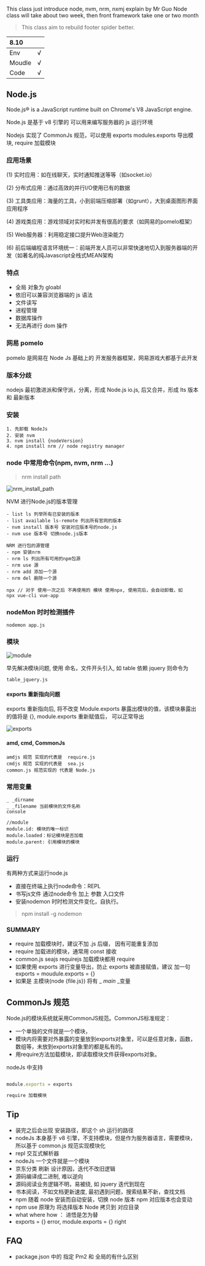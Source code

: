 This class just introduce node, nvm, nrm, nxmj explain by Mr Guo
Node class will take about two week, then front framework take one or two month

>  This class aim to rebuild footer spider better.

| 8.10     |      |
| :------------- | :------------- |
|  Env       |  √       |
|  Moudle       | √       |
|  Code       | √       |


## Node.js

Node.js® is a JavaScript runtime built on Chrome's V8 JavaScript engine.

Node.js 是基于 v8 引擎的 可以用来编写服务器的 js 运行环境

Nodejs 实现了 CommonJs 规范，可以使用 exports modules.exports 导出模块, require 加载模块

### 应用场景

(1) 实时应用：如在线聊天，实时通知推送等等（如socket.io）

(2) 分布式应用：通过高效的并行I/O使用已有的数据

(3) 工具类应用：海量的工具，小到前端压缩部署（如grunt），大到桌面图形界面应用程序

(4) 游戏类应用：游戏领域对实时和并发有很高的要求（如网易的pomelo框架）

(5) Web服务器：利用稳定接口提升Web渲染能力

(6) 前后端编程语言环境统一：前端开发人员可以非常快速地切入到服务器端的开发（如著名的纯Javascript全栈式MEAN架构

### 特点

- 全局 对象为 gloabl
- 依旧可以兼容浏览器端的 js 语法
- 文件读写
- 进程管理
- 数据库操作
- 无法再进行 dom 操作

### 网易 pomelo

pomelo 是网易在 Node Js 基础上的 开发服务器框架，网易游戏大都基于此开发

### 版本分歧

nodejs 最初激进派和保守派，分离，形成 Node.js io.js, 后又合并，形成 lts 版本和 最新版本

### 安装

```
1. 先卸载 NodeJs
2. 安装 nvm
3. nvm install {nodeVersion}
4. npm install nrm // node registry manager
```

### node 中常用命令(npm, nvm, nrm ...)

> nrm install path

![nrm_install_path](imgs/19/install_path.png)

NVM 进行Node.js的版本管理
```
- list ls 列举所有已安装的版本
- list available ls-remote 列出所有官网的版本
- nvm install 版本号 安装对应版本号的node.js
- nvm use 版本号 切换node.js版本

NRM 进行包的源管理
- npm 安装nrm
- nrm ls 列出所有可用的npm包源
- nrm use 源
- nrm add 添加一个源
- nrm del 删除一个源

```

```
npx // 对于 使用一次之后 不再使用的 模块 使用npx, 使用完后，会自动卸载，如
npx vue-cli vue-app
```

### nodeMon 时时检测插件

```
nodemon app.js
```

### 模块

![module](imgs/19/module.png)

早先解决模块问题, 使用 命名，文件开头引入, 如 table 依赖 jquery 则命令为
```
table_jquery.js
```

#### exports 重新指向问题
exports 重新指向后, 将不改变 Module.exports 暴露出模块的值，该模块暴露出的值将是 {}, module.exports 重新赋值后， 可以正常导出

![exports](imgs/19/exports.png)

#### amd, cmd, CommonJs

```
amdjs 规范 实现的代表是  require.js
cmdjs 规范 实现的代表是  sea.js
common.js 规范实现的 代表是 Node.js
```

### 常用变量

```
_ _dirname
_ _filename 当前模块的文件名称
console

//module
module.id: 模块的唯一标识
module.loaded：标记模块是否加载
module.parent: 引用模块的模块

```

### 运行
有两种方式来运行node.js

- 直接在终端上执行node命令：REPL
- 书写js文件 通过node命令 加上 参数 入口文件
- 安装nodemon 时时检测文件变化，自执行。

>npm install -g nodemon


### SUMMARY

- require 加载模块时，建议不加  .js 后缀， 因有可能重复添加
- require 加载进的模块，通常用 const 接收
- common.js seajs requirejs 加载模块都用 require
- 如果使用 exports 进行变量导出，防止  exports 被直接赋值，建议 加一句 exports = moudule.exports = {}
- 如果是 主模块(node {file.js}) 将有  _ _main_ _变量


## CommonJs 规范

Node.js的模块系统就采用CommonJS规范。CommonJS标准规定：

- 一个单独的文件就是一个模块，
- 模块内将需要对外暴露的变量放到exports对象里，可以是任意对象，函数，数组等，未放到exports对象里的都是私有的。
- 用require方法加载模块，即读取模块文件获得exports对象。

nodeJs 中支持
```js

module.exports = exports

require 加载模块

```
## Tip

- 装完之后会出现 安装路径，即这个 sh 运行的路径
- nodeJs 本身基于 v8 引擎，不支持模块，但是作为服务器语言，需要模块，所以基于 common.js 规范实现模块化
- repl 交互式解析器
- nodeJs 一个文件就是一个模块
- 京东分类 刷新 设计原因，迭代不改旧逻辑
- 源码编译成二进制, 难以逆向
- 源码阅读业务逻辑不明，易被绕, 如 jquery 迭代到现在
- 书本阅读，不如文档更新速度, 最初遇到问题，搜索结果不新，查找文档
- npm 随着 node 安装而自动安装，切换 node 版本 npm 对应版本也会变动
- npm use 原理为 将选择版本 Node  拷贝到 对应目录
- what where how ： 进悟是怎为替
- exports = {} error, module.exports = {}  right

## FAQ

- package.json 中的 指定 Pm2 和 全局的有什么区别
